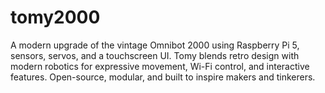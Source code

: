 # tomy2000
A modern upgrade of the vintage Omnibot 2000 using Raspberry Pi 5, sensors, servos, and a touchscreen UI. Tomy blends retro design with modern robotics for expressive movement, Wi-Fi control, and interactive features. Open-source, modular, and built to inspire makers and tinkerers.
